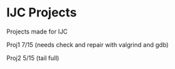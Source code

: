 # IJC Projects
Projects made for IJC

Proj1 7/15 (needs check and repair with valgrind and gdb)

Proj2 5/15 (tail full)
